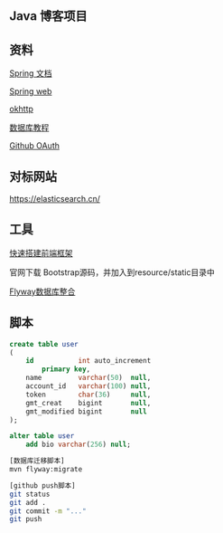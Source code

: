 ## Java 博客项目


## 资料
[Spring 文档](https://spring.io/guides)

[Spring web](https://spring.io/guides/gs/serving-web-content/)

[okhttp](https://square.github.io/okhttp/)

[数据库教程](https://www.runoob.com/mysql/mysql-tutorial.html)

[Github OAuth](https://developer.github.com/apps/building-github-apps/)



## 对标网站
https://elasticsearch.cn/

## 工具
[快速搭建前端框架](https://v3.bootcss.com/getting-started/)
 
官网下载 Bootstrap源码，并加入到resource/static目录中

[Flyway数据库整合](https://flywaydb.org/getstarted/)


## 脚本
```sql
create table user
(
    id           int auto_increment
        primary key,
    name         varchar(50)  null,
    account_id   varchar(100) null,
    token        char(36)     null,
    gmt_creat    bigint       null,
    gmt_modified bigint       null
);

alter table user
	add bio varchar(256) null;
```
```bash
[数据库迁移脚本]
mvn flyway:migrate

[github push脚本]
git status
git add .
git commit -m "..."
git push



